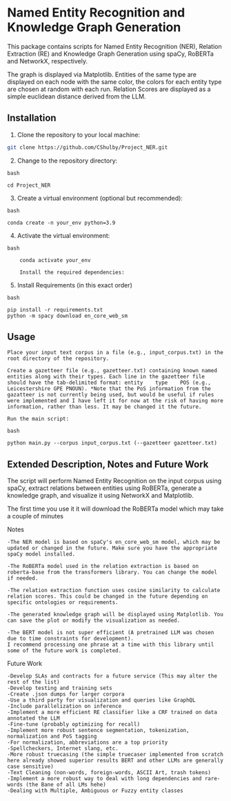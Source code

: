 # Named Entity Recognition and Knowledge Graph Generation

This package contains scripts for Named Entity Recognition (NER), Relation Extraction (RE) and Knowledge Graph Generation using spaCy, RoBERTa and NetworkX, respectively.

The graph is displayed via Matplotlib. Entities of the same type are displayed on each node with the same color, the colors for each entity type are chosen at random with each run. Relation Scores are displayed as a simple euclidean distance derived from the LLM.

## Installation

1. Clone the repository to your local machine:

```bash
git clone https://github.com/CShulby/Project_NER.git
```
2. Change to the repository directory:
```
bash

cd Project_NER
```
3. Create a virtual environment (optional but recommended):
```
bash

conda create -n your_env python=3.9
```
4. Activate the virtual environment:
```
bash

    conda activate your_env

    Install the required dependencies:
```

5. Install Requirements (in this exact order)
```    
bash

pip install -r requirements.txt
python -m spacy download en_core_web_sm
```
## Usage

    Place your input text corpus in a file (e.g., input_corpus.txt) in the root directory of the repository.

    Create a gazetteer file (e.g., gazetteer.txt) containing known named entities along with their types. Each line in the gazetteer file should have the tab-delimited format: entity    type    POS (e.g., Leicestershire GPE PNOUN). *Note that the PoS information from the gazatteer is not currently being used, but would be useful if rules were implemented and I have left it for now at the risk of having more information, rather than less. It may be changed it the future.

    Run the main script:
```
bash

python main.py --corpus input_corpus.txt (--gazetteer gazetteer.txt)
```

## Extended Description, Notes and Future Work

The script will perform Named Entity Recognition on the input corpus using spaCy, extract relations between entities using RoBERTa, generate a knowledge graph, and visualize it using NetworkX and Matplotlib.

The first time you use it it will download the RoBERTa model which may take a couple of minutes

Notes

    -The NER model is based on spaCy's en_core_web_sm model, which may be updated or changed in the future. Make sure you have the appropriate spaCy model installed.

    -The RoBERTa model used in the relation extraction is based on roberta-base from the transformers library. You can change the model if needed.

    -The relation extraction function uses cosine similarity to calculate relation scores. This could be changed in the future depending on specific ontologies or requirements.

    -The generated knowledge graph will be displayed using Matplotlib. You can save the plot or modify the visualization as needed.
    
    -The BERT model is not super efficient (A pretrained LLM was chosen due to time constraints for development). 
    I recommend processing one phrase at a time with this library until some of the future work is completed.
    
Future Work

    -Develop SLAs and contracts for a future service (This may alter the rest of the list)
    -Develop testing and training sets
    -Create .json dumps for larger corpora
    -Use a third party for visualization and queries like GraphQL
    -Include parallelization on inference
    -Implement a more efficient RE classifier like a CRF trained on data annotated the LLM
    -Fine-tune (probably optimizing for recall)
    -Implement more robust sentence segmentation, tokenization, normalization and PoS tagging
    -For normalization, abbreviations are a top priority
    -Spellcheckers, Internet slang, etc.
    -More robust truecasing (the simple truecaser implemented from scratch here already showed superior results BERT and other LLMs are generally case sensitive)
    -Text Cleaning (non-words, foreign-words, ASCII Art, trash tokens)
    -Implement a more robust way to deal with long dependencies and rare-words (the Bane of all LMs hehe)
    -Dealing with Multiple, Ambiguous or Fuzzy entity classes
    

